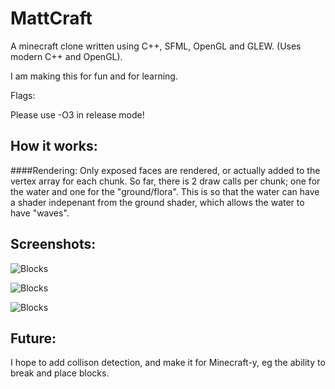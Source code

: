 # MattCraft

A minecraft clone written using C++, SFML, OpenGL and GLEW. (Uses modern C++ and OpenGL).

I am making this for fun and for learning.

Flags:

Please use -O3 in release mode!

## How it works:

####Rendering:
  Only exposed faces are rendered, or actually added to the vertex array for each chunk.
  So far, there is 2 draw calls per chunk; one for the water and one for the "ground/flora". This is so that the water can have a shader indepenant from the ground shader, which allows the water to have "waves".

## Screenshots:

![Blocks](http://i.imgur.com/MsdCJbz.png "Blocks")

![Blocks](http://i.imgur.com/imAEdza.png "Blocks")

![Blocks](http://i.imgur.com/KGxWgGw.png "Blocks")

## Future:

I hope to add collison detection, and make it for Minecraft-y, eg the ability to break and place blocks.

